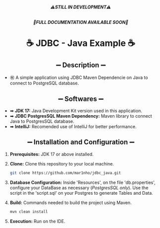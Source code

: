 <div  align="center">


###### **⚠️STILL IN DEVELOPMENT⚠️**    
###### **🚫FULL DOCUMENTATION AVAILABLE SOON🚫**

# ☕ JDBC - Java Example ☕

</div>

<div  align="center">
    
## ➖ Description ➖
    
</div>

- ㊗ A simple application using JDBC Maven Dependencie on Java to connect to PostgreSQL database.

<div  align="center">
    
## ➖ Softwares ➖

</div>

- ➡ **JDK 17:** Java Development Kit version used in this application.
- ➡ **JDBC PostgresSQL Maven Dependency:** Maven library to connect Java to PostgresSQL database.
- ➡ **IntelliJ:** Recomended use of IntelliJ for better performance.
  

<div  align="center">

##  ➖ Installation and Configuration ➖

</div>

1. **Prerequisites:** JDK 17 or above installed.

2. **Clone:** Clone this repository to your local machine.
    ```bash
    git clone https://github.com/mar1nho/jdbc_java.git
    ```

3. **Database Configuration:** Inside 'Resources', on the file 'db.properties', configure your DataBase as necessary (*PostgresSQL only*). Use the script in the 'script.sql' on your Postgres to generate Tables and Data.

4. **Build:** Commands needed to build the project using Maven.
    ```bash
    mvn clean install
    ```

5. **Execution:** Run on the IDE.

